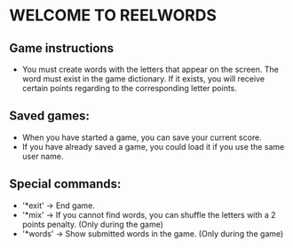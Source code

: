# WELCOME TO REELWORDS

## Game instructions
 - You must create words with the letters that appear on the screen. The word must exist in the game dictionary. If it exists, you will receive certain points regarding to the corresponding letter points.  

## Saved games:
 - When you have started a game, you can save your current score.
 - If you have already saved a game, you could load it if you use the same user name.

## Special commands:
 - '*exit' -> End game.  
 - '*mix' -> If you cannot find words, you can shuffle the letters with a 2 points penalty. (Only during the game)  
 - '*words' -> Show submitted words in the game. (Only during the game)  